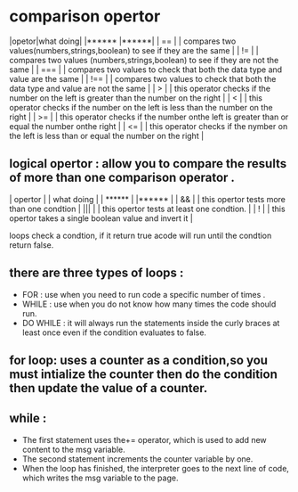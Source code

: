 # comparison opertor
|opetor|what doing|
|****** |******|
| == | |  compares two values(numbers,strings,boolean) to see if they are the same |
| != | | compares two values (numbers,strings,boolean) to see if they are not the same |
| === | |  compares two values to check that both the data type and value are the same |
| !== | | compares two values to check that both the data type and value are not the same |
| > | | this operator checks if the number on the left is greater than the number on the right |
| < | |  this operator checks if the number on the left is less than the number on the right |
| >= | | this operator checks if the number onthe left is greater than or equal the number onthe right |
| <= | | this operator checks if the nymber on the left is less than or equal the number on the right |


## logical opertor : allow you to compare the results of more than one comparison operator .
| opertor | | what doing |
| ****** | |****** |
| && | | this opertor tests more than one condtion |
||| | | this opertor tests at least one condtion. |
| ! | |  this opertor takes a single boolean value and invert it |

loops check a condtion, if it return true acode will run until the condtion return false.
 
 ## there are three types of loops :
- FOR : use when you need to run code a specific number of times .
- WHILE : use when you do not know how many times the code should run.
- DO WHILE : it will always run the statements inside the curly braces at least once even if  the condition evaluates to false.

## for loop: uses a counter as a condition,so you must intialize the counter then do the condition then update the value of a counter.

## while :
- The first statement uses the+= operator, which is used to add new content to the msg variable. 
- The second statement increments the counter variable by one.
- When the loop has finished, the interpreter goes to the next line of code, which writes the msg variable to the page. 

